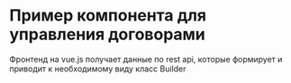 # Пример компонента для управления договорами

Фронтенд на vue.js получает данные по rest api, которые формирует и приводит к необходимому виду класс Builder
